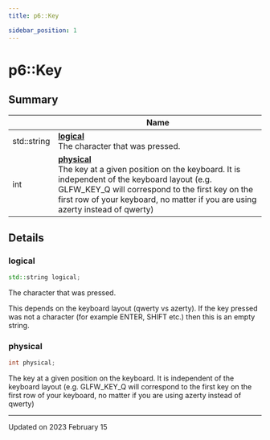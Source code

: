 ```yaml
---
title: p6::Key

sidebar_position: 1
---
```


# p6::Key







## Summary

|                | Name           |
| -------------- | -------------- |
| std::string | **[logical](/reference/Types/key#logical)** <br/>The character that was pressed.  |
| int | **[physical](/reference/Types/key#physical)** <br/>The key at a given position on the keyboard. It is independent of the keyboard layout (e.g. GLFW_KEY_Q will correspond to the first key on the first row of your keyboard, no matter if you are using azerty instead of qwerty)  |

## Details


### logical

```cpp
std::string logical;
```

The character that was pressed. 

This depends on the keyboard layout (qwerty vs azerty). If the key pressed was not a character (for example ENTER, SHIFT etc.) then this is an empty string. 


### physical

```cpp
int physical;
```

The key at a given position on the keyboard. It is independent of the keyboard layout (e.g. GLFW_KEY_Q will correspond to the first key on the first row of your keyboard, no matter if you are using azerty instead of qwerty) 

-------------------------------

Updated on 2023 February 15